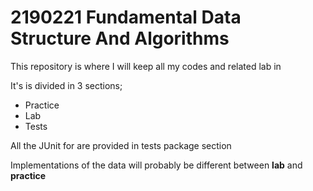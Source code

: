 # 2190221 Fundamental Data Structure And Algorithms

This repository is where I will keep all my codes and related lab in

It's is divided in 3 sections;
- Practice
- Lab
- Tests

All the JUnit for are provided in tests package section

Implementations of the data will probably be different between **lab** and **practice**